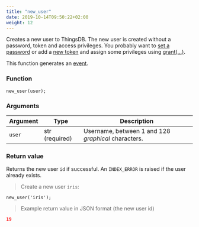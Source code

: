 ```yaml
---
title: "new_user"
date: 2019-10-14T09:50:22+02:00
weight: 12
---
```


Creates a new user to ThingsDB. The new user is created without a password, token and access privileges.
You probably want to [set a password](../../thingsdb-api/set_password) or add a [new token](../../thingsdb-api/new_token) and assign some privileges using [grant(...)](../../thingsdb-api/grant).

This function generates an [event](../../events).

### Function
`new_user(user);`

### Arguments
Argument | Type | Description
-------- | ---- | -----------
`user` | str (required) | Username, between 1 and 128 *graphical* characters.

### Return value
Returns the new user `id` if successful. An `INDEX_ERROR` is raised
if the user already exists.

> Create a new user `iris`:

```thingsdb,should_pass,@t
new_user('iris');
```

> Example return value in JSON format (the new user id)

```json
19
```

